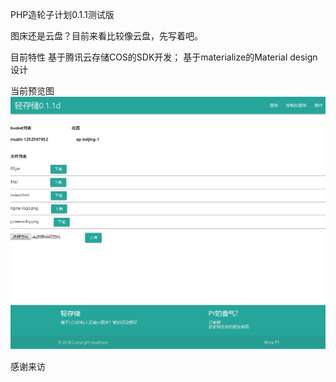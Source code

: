 PHP造轮子计划0.1.1测试版

图床还是云盘？目前来看比较像云盘，先写着吧。


目前特性
基于腾讯云存储COS的SDK开发；
基于materialize的Material design设计


当前预览图
![image](https://github.com/muzhiyun/PHP_COS/blob/master/demo.png)

感谢来访
